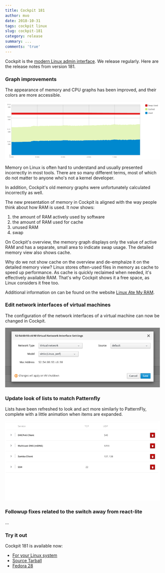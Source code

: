 ```yaml
---
title: Cockpit 181
author: mvo
date: 2018-10-31
tags: cockpit linux
slug: cockpit-181
category: release
summary: ...
comments: 'true'
---
```


Cockpit is the [modern Linux admin interface](https://cockpit-project.org/). We
release regularly.  Here are the release notes from version 181.

### Graph improvements

The appearance of memory and CPU graphs has been improved, and their
colors are more accessible.

![Screenshot of the new memory graph](/images/memory-graph.png)

Memory on Linux is often hard to understand and usually presented
incorrectly in most tools. There are so many different terms, most of
which do not matter to anyone who's not a kernel developer.

In addition, Cockpit's old memory graphs were unfortunately calculated
incorrectly as well.

The new presentation of memory in Cockpit is aligned with the way
people think about how RAM is used. It now shows:

1. the amount of RAM actively used by software
2. the amount of RAM used for cache
3. unused RAM
4. swap

On Cockpit's overview, the memory graph displays only the value of
active RAM and has a separate, small area to indicate swap usage. The
detailed memory view also shows cache.

Why do we not show cache on the overview and de-emphaize it on the
detailed memory view? Linux stores often-used files in memory as cache
to speed up performance. As cache is quickly reclaimed when needed,
it's effectively available RAM. That's why Cockpit shows it a free
space, as Linux considers it free too.

Additional information on can be found on the website [Linux Ate My
RAM](https://www.linuxatemyram.com/).

###  Edit network interfaces of virtual machines

The configuration of the network interfaces of a virtual machine can
now be changed in Cockpit.

![screenshot of the NIC edit dialog](/images/nic-edit.png)

### Update look of lists to match Patternfly

Lists have been refreshed to look and act more similarly to PatternFly,
complete with a little animation when items are expanded.

![animation of a PatternFly style list](/images/list-patternfly-update.gif)

### Followup fixes related to the switch away from react-lite

...

### Try it out

Cockpit 181 is available now:

 * [For your Linux system](https://cockpit-project.org/running.html)
 * [Source Tarball](https://github.com/cockpit-project/cockpit/releases/tag/181)
 * [Fedora 28](https://bodhi.fedoraproject.org/updates/cockpit-181-1.fc28)

